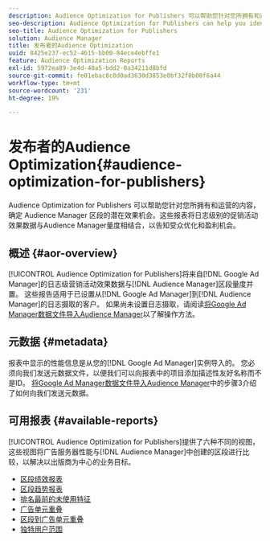 ```yaml
---
description: Audience Optimization for Publishers 可以帮助您针对您所拥有和运营的内容，确定 Audience Manager 区段的潜在效果机会。这些报表将日志级别的促销活动效果数据与Audience Manager量度相结合，以告知受众优化和盈利机会。
seo-description: Audience Optimization for Publishers can help you identify potential performance opportunities for Audience Manager segments on your owned and operated content. These reports combine log-level campaign performance data with Audience Manager metrics to inform audience optimizations and monetization opportunities.
seo-title: Audience Optimization for Publishers
solution: Audience Manager
title: 发布者的Audience Optimization
uuid: 8425e237-ec52-4615-bb00-84ece4ebffe1
feature: Audience Optimization Reports
exl-id: 5972ea89-3e4d-48a5-bdd2-0a34211d8bfd
source-git-commit: fe01ebac8c0d0ad3630d3853e0bf32f0b00f6a44
workflow-type: tm+mt
source-wordcount: '231'
ht-degree: 19%

---
```


# 发布者的Audience Optimization{#audience-optimization-for-publishers}

Audience Optimization for Publishers 可以帮助您针对您所拥有和运营的内容，确定 Audience Manager 区段的潜在效果机会。这些报表将日志级别的促销活动效果数据与Audience Manager量度相结合，以告知受众优化和盈利机会。

## 概述 {#aor-overview}

[!UICONTROL Audience Optimization for Publishers]将来自[!DNL Google Ad Manager]的日志级营销活动效果数据与[!DNL Audience Manager]区段量度并置。 这些报告适用于已设置从[!DNL Google Ad Manager]到[!DNL Audience Manager]的日志摄取的客户。 如果尚未设置日志摄取，请阅读[将Google Ad Manager数据文件导入Audience Manager](import-dfp.md)以了解操作方法。

## 元数据 {#metadata}

报表中显示的性能信息是从您的[!DNL Google Ad Manager]实例导入的。 您必须向我们发送元数据文件，以便我们可以向报表中的项目添加描述性友好名称而不是ID。 [将Google Ad Manager数据文件导入Audience Manager](../../../reporting/audience-optimization-reports/aor-publishers/import-dfp.md)中的步骤3介绍了如何向我们发送元数据。

## 可用报表 {#available-reports}

[!UICONTROL Audience Optimization for Publishers]提供了六种不同的视图，这些视图将广告服务器性能与[!DNL Audience Manager]中创建的区段进行比较，以解决以出版商为中心的业务目标。

+ [区段绩效报表](publisher-segment-performance.md)
+ [区段趋势报表](publisher-segment-trends.md)
+ [排名最前的未使用特征](publisher-top-unused-traits.md)
+ [广告单元重叠](publisher-ad-unit-overlap.md)
+ [区段到广告单元重叠](publisher-segment-ad-unit-overlap.md)
+ [独特用户范围](publisher-unique-reach.md)
